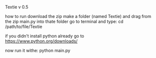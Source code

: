 Textie v 0.5

how to run download the zip make a folder (named Textie) and drag from the zip main.py into thate folder go to terminal and type: cd /path/to/file/Textie

if you didn't install python already go to https://www.python.org/downloads/

now run it withe: python main.py

